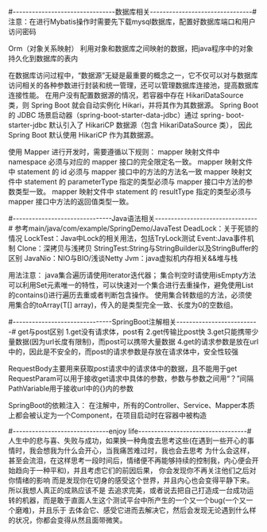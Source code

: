 #--------------------------------数据库相关--------------------------------#
注意：在进行Mybatis操作时需要先下载mysql数据库，配置好数据库端口和用户访问密码

Orm（对象关系映射）
利用对象和数据库之间映射的数据，把java程序中的对象持久化到数据库的表内

在数据库访问过程中，“数据源”无疑是最重要的概念之一，它不仅可以对与数据库访问相关的各种参数进行封装和统一管理，还可以管理数据库连接池，提高数据库连接性能。
在用户没有配置数据源的情况，若容器中存在 HikariDataSource 类，则 Spring Boot 就会自动实例化 Hikari，并将其作为其数据源。
Spring Boot 的 JDBC 场景启动器（spring-boot-starter-data-jdbc）通过 spring- boot-starter-jdbc 默认引入了 HikariCP 数据源（包含 HikariDataSource 类），
因此 Spring Boot 默认使用 HikariCP 作为其数据源。

使用 Mapper 进行开发时，需要遵循以下规则：
mapper 映射文件中 namespace 必须与对应的 mapper 接口的完全限定名一致。
mapper 映射文件中 statement 的 id 必须与 mapper 接口中的方法的方法名一致
mapper 映射文件中 statement 的 parameterType 指定的类型必须与 mapper 接口中方法的参数类型一致。
mapper 映射文件中 statement 的 resultType 指定的类型必须与 mapper 接口中方法的返回值类型一致。


#-------------------------------Java语法相关--------------------------------#
参考main/java/com/example/SpringDemo/JavaTest
DeadLock：关于死锁的情况
LockTest：Java中Lock的相关用法，包括TryLock测试
Event:Java事件机制
Clone：深拷贝与浅拷贝
StringTest:String与StringBuilder以及StringBuffer的区别
JavaNio：NIO与BIO/浅谈Netty
Jvm：java虚拟机内存相关&&堆与栈

用法注意：
java集合遍历请使用iterator迭代器；
集合判空时请使用isEmpty方法
可以利用Set元素唯一的特性，可以快速对一个集合进行去重操作，避免使用List的contains()进行遍历去重或者判断包含操作。
使用集合转数组的方法，必须使用集合的toArray(T[] array)，传入的是类型完全一致、长度为0的空数组。

#-------------------------------SpringBoot注解相关--------------------------#
get与post区别
1.get没有请求体，post有
2.get传输比post快
3.get只能携带少量数据(因为url长度有限制)，而post可以携带大量数据
4.get的请求参数是放在url中的，因此是不安全的，而post的请求参数是存放在请求体中，安全性较强

RequestBody主要用来获取post请求中的请求体中的数据，且不能用于get
RequestParam可以用于接收get请求中具体的参数，参数与参数之间用“？”间隔
PathVariable用于接收url中的{}内的参数

SpringBoot的依赖注入：
在注解中，所有的Controller、Service、Mapper本质上都会被认定为一个Component，在项目启动时在容器中被构造

#------------------------------enjoy life----------------------------------#
人生中的悲与喜、失败与成功，如果换一种角度去思考这些(在遇到一些开心的事情时，我会想我为什么会开心，当我痛苦难过时，我也会去思考
为什么会这样，甚至会流泪，在这样思考一段时间后，情绪便不再能够持续的控制我，内心便会开始趋向于一种平和)，并且考虑它们的前因后果，
你会发现你不再关注他们之后对你情绪的影响 而是发现你在切身的感受这个世界，并且内心也会变得平静下来。所以我想人真正的成熟应该不是
去追求完美，或者说去把自己打造成一台成功运转的机器，而是敢于直面人生这个测试平台中所产生的一个又一个bug(一个又一个磨难)，并且乐于
去体会它、感受它进而去解决它，然后会发现无论遇到什么样的状况，你都会变得从然且面带微笑。
